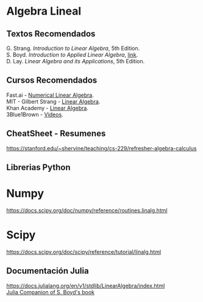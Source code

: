 # Algebra Lineal
## Textos Recomendados
G. Strang. *Introduction to Linear Algebra*, 5th Edition.<br>
S. Boyd. *Introduction to Applied Linear Algebra*, [link](http://vmls-book.stanford.edu/).<br>
D. Lay. *Linear Algebra and its Applications*, 5th Edition.<br>

## Cursos Recomendados 
Fast.ai - [Numerical Linear Algebra](https://www.fast.ai/2017/07/17/num-lin-alg/).<br>
MIT - Gilbert Strang - [Linear Algebra](https://ocw.mit.edu/courses/mathematics/18-06sc-linear-algebra-fall-2011/index.htm).<br>
Khan Academy - [Linear Algebra](https://es.khanacademy.org/math/linear-algebra).<br>
3Blue1Brown - [Videos](https://www.youtube.com/watch?v=kjBOesZCoqc&list=PL0-GT3co4r2y2YErbmuJw2L5tW4Ew2O5B).

## CheatSheet - Resumenes
https://stanford.edu/~shervine/teaching/cs-229/refresher-algebra-calculus


## Librerias Python
# Numpy
https://docs.scipy.org/doc/numpy/reference/routines.linalg.html <br>
# Scipy
https://docs.scipy.org/doc/scipy/reference/tutorial/linalg.html <br>

## Documentación Julia
https://docs.julialang.org/en/v1/stdlib/LinearAlgebra/index.html <br>
[Julia Companion of S. Boyd's book](http://vmls-book.stanford.edu/vmls-julia-companion.pdf)
